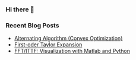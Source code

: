 ### Hi there 👋

<!--
**TiepMH/TiepMH** is a ✨ _special_ ✨ repository because its `README.md` (this file) appears on your GitHub profile.

Here are some ideas to get you started:

- 🔭 I’m currently working on ...
- 🌱 I’m currently learning ...
- 👯 I’m looking to collaborate on ...
- 🤔 I’m looking for help with ...
- 💬 Ask me about ...
- 📫 How to reach me: ...
- 😄 Pronouns: ...
- ⚡ Fun fact: ...
-->
### Recent Blog Posts

  * [Alternating Algorithm (Convex Optimization)](https://github.com/TiepMH)
  * [First-oder Taylor Expansion](https://github.com/TiepMH)
  * [FFT/ITTF: Visualization with Matlab and Python](https://github.com/TiepMH)

